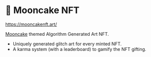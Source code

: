 🥮 Mooncake NFT
==================

https://mooncakenft.art/

[Mooncake](https://en.wikipedia.org/wiki/Mooncake) themed Algorithm Generated Art NFT.

- Uniquely generated glitch art for every minted NFT.
- A karma system (with a leaderboard) to gamify the NFT gifting.
